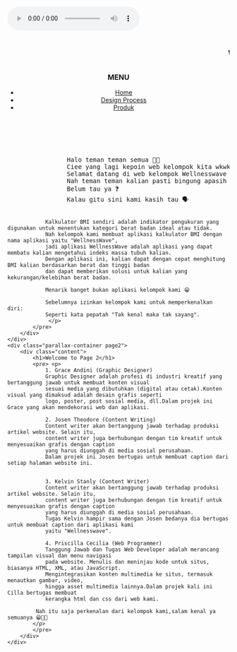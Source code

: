 <!DOCTYPE html>
<html lang="en">
<head>
    <meta charset="UTF-8">
    <meta name="viewport" content="width=device-width, initial-scale=1.0">
    <title>Parallax Example</title>
    <link rel="stylesheet" href="kode.css">
</head>
<body>
    <div class="parallax-container page1">
        <audio controls autoplay src="bt.mp3"> </audio>
        <div class="content">
            <h1> <marquee> Wellnesswave </marquee> </h1> 
            <header>
                <nav>
                    <div class="KLIK"><h3>MENU</h3></div>
                    <div class="menu">
                        <ul>
                            <li><a href="indeks.html">Home</a></li>
                            <li><a href="DP.html">Design Process</a></li>
                            <li><a href="produk.html">Produk</a></li>
                        </ul>
                    </div>
                </nav>
            </header>
            <pre> <p>
                Halo teman teman semua 👋🏻 
                Ciee yang lagi kepoin web kelompok kita wkwkwk,ga deh bercanda,jangan baper ya 😋
                Selamat datang di web kelompok Wellnesswave 
                Nah teman teman kalian pasti bingung apasih itu wellnesswave,nah sebelumnya kalian tau ga sih tentang kalkulator BMI? 
                Belum tau ya ❓
                Kalau gitu sini kami kasih tau 🗣️
           
                Kalkulator BMI sendiri adalah indikator pengukuran yang digunakan untuk menentukan kategori berat badan ideal atau tidak. 
                Nah kelompok kami membuat aplikasi kalkulator BMI dengan nama aplikasi yaitu "WellnessWave",  
                jadi aplikasi WellnessWave adalah aplikasi yang dapat membatu kalian mengetahui indeks massa tubuh kalian. 
                Dengan aplikasi ini, kalian dapat dengan cepat menghitung BMI kalian berdasarkan berat dan tinggi badan 
                dan dapat memberikan solusi untuk kalian yang kekurangan/kelebihan berat badan.
                  
                Menarik banget bukan aplikasi kelompok kami 😁
           
                Sebelumnya izinkan kelompok kami untuk memperkenalkan diri:
                Seperti kata pepatah "Tak kenal maka tak sayang".
                 </p>
            </pre>
        </div>
    </div>
    <div class="parallax-container page2">
        <div class="content">
            <h1>Welcome to Page 2</h1>
            <pre> <p> 
                1. Grace Andini (Graphic Designer)
                Graphic Designer adalah profesi di industri kreatif yang bertanggung jawab untuk membuat konten visual 
                sesuai media yang dibutuhkan (digital atau cetak).Konten visual yang dimaksud adalah desain grafis seperti 
                logo, poster, post sosial media, dll.Dalam projek ini Grace yang akan mendekorasi web dan aplikasi.
        
                2. Josen Theodore (Content Writing)
                Content writer akan bertanggung jawab terhadap produksi artikel website. Selain itu, 
                content writer juga berhubungan dengan tim kreatif untuk menyesuaikan grafis dengan caption 
                yang harus diunggah di media sosial perusahaan.
                Dalam projek ini Josen bertugas untuk membuat caption dari setiap halaman website ini.
        
        
                3. Kelvin Stanly (Content Writer)
                Content writer akan bertanggung jawab terhadap produksi artikel website. Selain itu, 
                content writer juga berhubungan dengan tim kreatif untuk menyesuaikan grafis dengan caption 
                yang harus diunggah di media sosial perusahaan.
                Tugas Kelvin hampir sama dengan Josen bedanya dia bertugas untuk membuat caption dari aplikasi kami 
                yaitu "Wellnesswave".
        
                4. Priscilla Cecilia (Web Programmer)
                Tanggung Jawab dan Tugas Web Developer adalah merancang tampilan visual dan menu navigasi 
                pada website. Menulis dan meninjau kode untuk situs, biasanya HTML, XML, atau JavaScript. 
                Mengintegrasikan konten multimedia ke situs, termasuk menautkan gambar, video, 
                hingga asset multimedia lainnya.Dalam projek kali ini Cilla bertugas membuat 
                kerangka html dan css dari web kami.
        
             Nah itu saja perkenalan dari kelompok kami,salam kenal ya semuanya 😁👊🏻
            </p>
            </pre>
        </div>
    </div>
</body>
</html>
